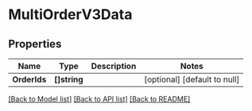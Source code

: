 # MultiOrderV3Data

## Properties
Name | Type | Description | Notes
------------ | ------------- | ------------- | -------------
**OrderIds** | **[]string** |  | [optional] [default to null]

[[Back to Model list]](../README.md#documentation-for-models) [[Back to API list]](../README.md#documentation-for-api-endpoints) [[Back to README]](../README.md)

